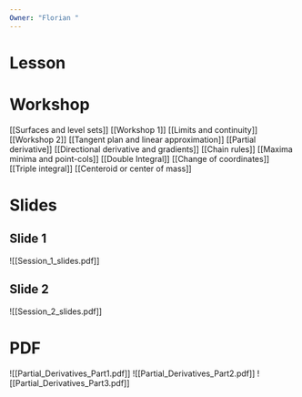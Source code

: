 ```yaml
---
Owner: "Florian "
---
```

  
# Lesson
# Workshop
[[Surfaces and level sets]]
[[Workshop 1]]
[[Limits and continuity]]
[[Workshop 2]]
[[Tangent plan and linear approximation]]
[[Partial derivative]]
[[Directional derivative and gradients]]
[[Chain rules]]
[[Maxima minima and point-cols]]
[[Double Integral]]
[[Change of coordinates]]
[[Triple integral]]
[[Centeroid or center of mass]]
# Slides
## Slide 1
![[Session_1_slides.pdf]]
## Slide 2
![[Session_2_slides.pdf]]
# PDF
![[Partial_Derivatives_Part1.pdf]]
![[Partial_Derivatives_Part2.pdf]]
![[Partial_Derivatives_Part3.pdf]]